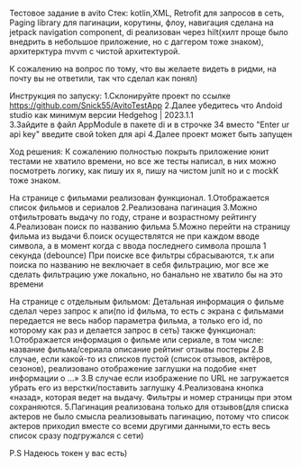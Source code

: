 Тестовое задание в avito
Стек: kotlin,XML, Retrofit для запросов в сеть, Paging library для пагинации, корутины, флоу, навигация сделана
на  jetpack navigation component, di реализован через hilt(хилт проще было внедрить в небольшое приложение,
но с даггером тоже знаком), архитерктура mvvm с чистой архитектурой.

К сожалению на вопрос по тому, что вы желаете видеть в ридми, на почту вы не ответили, так что сделал как понял)

Инструкция по запуску:
1.Склонируйте проект по ссылке https://github.com/Snick55/AvitoTestApp
2.Далее убедитесь что Andoid studio как минимум версии  Hedgehog | 2023.1.1  
3.Зайдите в файл AppModule в пакете di и в строчке 34 вместо "Enter ur api key" введите свой token для api
4.Далее проект может быть запущен 

Ход решения:
К сожалению полностью покрыть приложение юнит тестами не хватило времени, но все же тесты написал,
в них можно посмотреть логику, как пишу их я, пишу на чистом junit но и с mockK тоже знаком.

На странице с фильмами реализован функционал.
1.Отображается список фильмов и сериалов
2.Реализована пагинация
3.Можно отфильтровать выдачу по году, стране и возрастному рейтингу
4.Реализован поиск по названию фильма
5.Можно перейти на страницу фильма из выдачи
6.поиск осуществлятся не при каждом вводе символа, а в момент когда с ввода последнего символа прошла 1 секунда (debounce)
При поиске все фильтры сбрасываются, т.к апи поиска по названию не веключает в себя фильтрацию,
мог все же сделать фильтрацию уже локально, но банально не хватило бы на это времени

На странице с отдельным фильмом:
Детальная информация о фильме сделал через запрос к апи(по id фильма, 
то есть с экрана с фильмами передается не весь набор параметра фильма, а только его id, 
по которому как раз и делается запрос в сеть)
также функционал:
1.Отображается информация о фильме или сериале, в том числе:
    название фильма/сериала
    описание
    рейтинг
    отзывы
    постеры
2.В случае, если какой-то из списков пустой (список отзывов, актёров, сезонов), реализовано отображение заглушки на подобие «нет информации о ...»
3.В случае если изображение по URL не загружается убрать его из верстки/поставить заглушку
4.Реализована кнопка «назад», которая ведет на выдачу. Фильтры и номер страницы при этом сохраняются.
5.Пагинация реализована только для отзывов(для списка актеров не было смысла реализовывать пагинацию,
потому что список актеров приходил вместе со всеми другими данными,то есть весь список сразу подгружался с сети)

P.S Надеюсь токен у вас есть)
